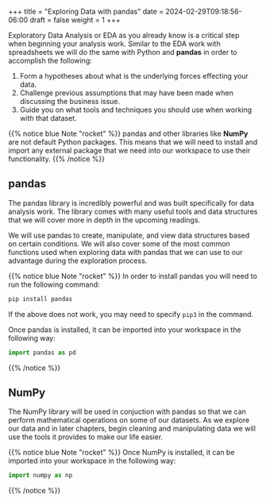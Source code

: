 +++
title = "Exploring Data with pandas"
date = 2024-02-29T09:18:56-06:00
draft = false
weight = 1
+++

Exploratory Data Analysis or EDA as you already know is a critical step when beginning your analysis work. Similar to the EDA work with spreadsheets we will do the same with Python and **pandas** in order to accomplish the following:

1. Form a hypotheses about what is the underlying forces effecting your data.
1. Challenge previous assumptions that may have been made when discussing the business issue.
1. Guide you on what tools and techniques you should use when working with that dataset.

{{% notice blue Note "rocket" %}}
pandas and other libraries like **NumPy** are not default Python packages. This means that we will need to install and import any external package that we need into our workspace to use their functionality.
{{% /notice %}}

## pandas

The pandas library is incredibly powerful and was built specifically for data analysis work. The library comes with many useful tools and data structures that we will cover more in depth in the upcoming readings.

We will use pandas to create, manipulate, and view data structures based on certain conditions. We will also cover some of the most common functions used when exploring data with pandas that we can use to our advantage during the exploration process.

{{% notice blue Note "rocket" %}}
In order to install pandas you will need to run the following command:

```python
pip install pandas
```

If the above does not work, you may need to specify `pip3` in the command.

Once pandas is installed, it can be imported into your workspace in the following way:

```python
import pandas as pd
```
{{% /notice %}}

## NumPy

The NumPy library will be used in conjuction with pandas so that we can perform mathematical operations on some of our datasets. As we explore our data and in later chapters, begin cleaning and manipulating data we will use the tools it provides to make our life easier.

{{% notice blue Note "rocket" %}}
Once NumPy is installed, it can be imported into your workspace in the following way:

```python
import numpy as np
```
{{% /notice %}}